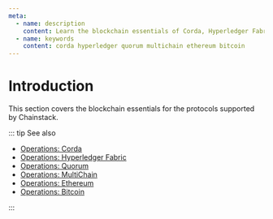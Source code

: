 ```yaml
---
meta:
  - name: description
    content: Learn the blockchain essentials of Corda, Hyperledger Fabric, Quorum, Multichain, Ethereum, and Bitcoin. Learn how the networks operate and reach consensus.
  - name: keywords
    content: corda hyperledger quorum multichain ethereum bitcoin
---
```


# Introduction

This section covers the blockchain essentials for the protocols supported by Chainstack.

::: tip See also

* [Operations: Corda](/operations/corda/)
* [Operations: Hyperledger Fabric](/operations/fabric/)
* [Operations: Quorum](/operations/quorum/)
* [Operations: MultiChain](/operations/multichain/)
* [Operations: Ethereum](/operations/ethereum/)
* [Operations: Bitcoin](/operations/bitcoin/)

:::
